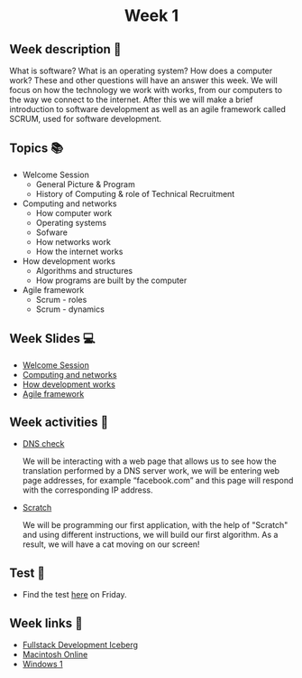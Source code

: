 <h1 align="center">Week 1</h1>

## Week description 🏁
<p>What is software? What is an operating system? How does a computer work? These and other questions will have an answer this week. We will focus on how the technology we work with works, from our computers to the way we connect to the internet. After this we will make a brief introduction to software development as well as an agile framework called SCRUM, used for software development.</p>

## Topics 📚
* Welcome Session
  - General Picture & Program
  - History of Computing & role of Technical Recruitment
* Computing and networks
  - How computer work
  - Operating systems
  - Sofware
  - How networks work
  - How the internet works
* How development works
  - Algorithms and structures
  - How programs are built by the computer
* Agile framework
  - Scrum - roles
  - Scrum - dynamics

## Week Slides 💻
* [Welcome Session](https://docs.google.com/presentation/d/1DFbQay2XlhWUPRMzvQz4Ugp0ELK8R5ZN3rbIHnzX-X4/edit?usp=sharing)
* [Computing and networks](https://docs.google.com/presentation/d/1GEpnTaVEyUpThT82hKVjalVjMANk49-SKNMDf1r6rkw/edit#slide=id.gdab6c13f3c_1_9)
* [How development works](https://docs.google.com/presentation/d/10Qn-E_Opz_7gSEaqDL5CpjSbCiful_1YtgrwZZ0XG9s/edit#slide=id.gdab6c13f3c_1_625)
* [Agile framework]()

## Week activities 🎉
* [DNS check](https://dns.google.com/)
  <p>We will be interacting with a web page that allows us to see how the translation performed by a DNS server work, we will be entering web page addresses, for example “facebook.com” and this page will respond with the corresponding IP address.</p>

* [Scratch](https://scratch.mit.edu/projects/editor/?tutorial=getStarted)
  <p>We will be programming our first application, with the help of "Scratch" and using different instructions, we will build our first algorithm. As a result, we will have a cat moving on our screen!</p>

## Test 📝
* Find the test [here](https://google.com/) on Friday.

## Week links 🔗
* [Fullstack Development Iceberg](https://www.youtube.com/watch?v=JMWNYfPIF2U&ab_channel=Fireship)
* [Macintosh Online](http://jamesfriend.com.au/pce-js/)
* [Windows 1](https://copy.sh/v86/?profile=windows1)
